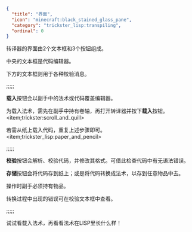 ```json
{
  "title": "界面",
  "icon": "minecraft:black_stained_glass_pane",
  "category": "trickster_lisp:transpiling",
  "ordinal": 0
}
```

转译器的界面由2个文本框和3个按钮组成。


中央的文本框是代码编辑器。


下方的文本框则用于各种校验消息。

;;;;;

**载入**按钮会以副手中的法术或代码覆盖编辑器。


为载入法术，需先在副手中持有卷轴，再打开转译器并按下**载入**按钮。
<item;trickster:scroll_and_quill>

若需从纸上载入代码，重复上述步骤即可。
<item;trickster_lisp:paper_and_pencil>

;;;;;

**校验**按钮会解析、校验代码，并修改其格式。可借此检查代码中有无语法错误。


**存储**按钮会将代码存到纸上；或是将代码转换成法术，以存到任意物品中去。

操作时副手必须持有物品。

转换过程中出现的错误可在校验文本框中查看。

;;;;;

试试看载入法术，再看看法术在LISP里长什么样！